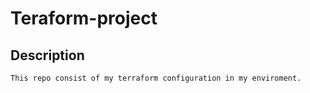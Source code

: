 # Teraform-project
## Description
```SH
This repo consist of my terraform configuration in my enviroment. 
```
